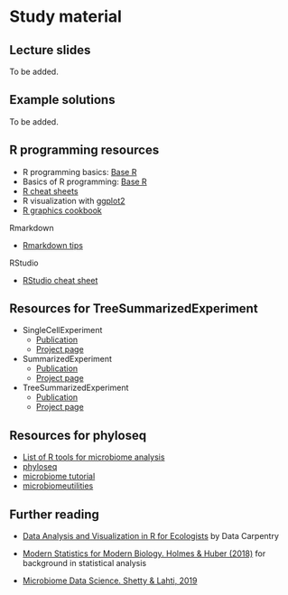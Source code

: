 # Study material


## Lecture slides

To be added.


## Example solutions

To be added.


## R programming resources

 * R programming basics: [Base R](https://www.rstudio.com/wp-content/uploads/2016/10/r-cheat-sheet-3.pdf)
 * Basics of R programming: [Base R](https://raw.githubusercontent.com/rstudio/cheatsheets/master/base-r.pdf)
 * [R cheat sheets](https://www.rstudio.com/resources/cheatsheets/)
 * R visualization with [ggplot2](https://www.rstudio.com/wp-content/uploads/2016/11/ggplot2-cheatsheet-2.1.pdf) 
 * [R graphics cookbook](http://www.cookbook-r.com/Graphs/)

Rmarkdown

* [Rmarkdown tips](https://rmarkdown.rstudio.com/)


RStudio

* [RStudio cheat sheet](https://www.rstudio.com/wp-content/uploads/2016/01/rstudio-IDE-cheatsheet.pdf)  

## Resources for TreeSummarizedExperiment

 * SingleCellExperiment
   + [Publication](https://bioconductor.org/packages/release/bioc/vignettes/SingleCellExperiment/inst/doc/intro.html)
   + [Project page](https://bioconductor.org/packages/release/bioc/html/SingleCellExperiment.html)
 * SummarizedExperiment
   + [Publication](https://bioconductor.org/packages/release/bioc/vignettes/SummarizedExperiment/inst/doc/SummarizedExperiment.html)
   + [Project page](https://bioconductor.org/packages/release/bioc/html/SummarizedExperiment.html)
 * TreeSummarizedExperiment
   + [Publication](https://f1000research.com/articles/9-1246)
   + [Project page](https://www.bioconductor.org/packages/release/bioc/html/TreeSummarizedExperiment.html)

## Resources for phyloseq

 * [List of R tools for microbiome analysis](https://microsud.github.io/Tools-Microbiome-Analysis/)
 * [phyloseq](http://journals.plos.org/plosone/article?id=10.1371/journal.pone.0061217)
 * [microbiome tutorial](http://microbiome.github.io/tutorials/)
 * [microbiomeutilities](https://microsud.github.io/microbiomeutilities/)


## Further reading


* [Data Analysis and Visualization in R for Ecologists](https://datacarpentry.org/R-ecology-lesson/) by Data Carpentry

* [Modern Statistics for Modern Biology. Holmes & Huber (2018)](http://web.stanford.edu/class/bios221/book/) for background in statistical analysis

* [Microbiome Data Science. Shetty & Lahti, 2019](https://openresearchlabs.github.io/publications/papers/2018-Shetty-Lahti-MDS.pdf)










